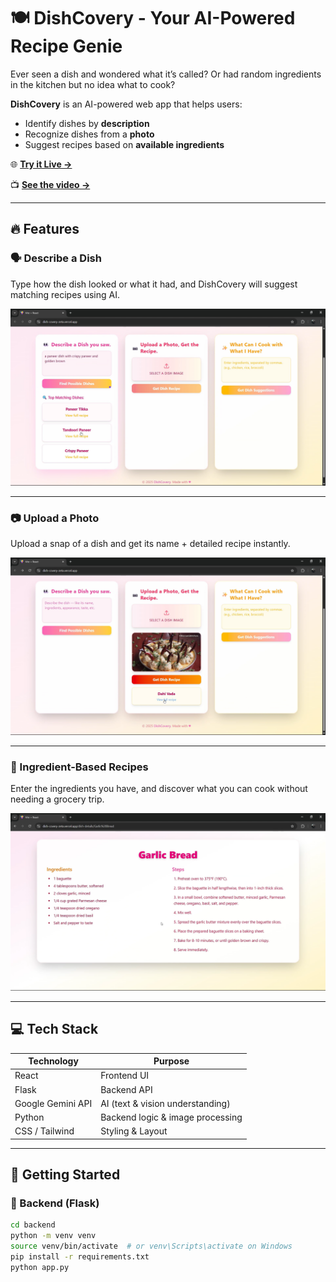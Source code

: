 # 🍽️ DishCovery - Your AI-Powered Recipe Genie

Ever seen a dish and wondered what it’s called? Or had random ingredients in the kitchen but no idea what to cook?

**DishCovery** is an AI-powered web app that helps users:
- Identify dishes by **description**
- Recognize dishes from a **photo**
- Suggest recipes based on **available ingredients**

🌐 **[Try it Live →](https://dish-covery-zeta.vercel.app/)**

📺 **[See the video →](https://dish-covery-zeta.vercel.app/)**

---

## 🔥 Features

### 🗣️ Describe a Dish

Type how the dish looked or what it had, and DishCovery will suggest matching recipes using AI.

![Describe Dish Screenshot](https://github.com/Pranjal2506/DishCovery/blob/master/client/public/Screenshot%202025-06-21%20162746.png)

---

### 📷 Upload a Photo

Upload a snap of a dish and get its name + detailed recipe instantly.

![Upload Image Screenshot](https://github.com/Pranjal2506/DishCovery/blob/master/client/public/Screenshot%202025-06-21%20162808.png)

---

### 🧂 Ingredient-Based Recipes

Enter the ingredients you have, and discover what you can cook without needing a grocery trip.

![Ingredients Screenshot](https://github.com/Pranjal2506/DishCovery/blob/master/client/public/Screenshot%202025-06-21%20162831.png)

---

## 💻 Tech Stack

| Technology         | Purpose                             |
|--------------------|-------------------------------------|
| React              | Frontend UI                         |
| Flask              | Backend API                         |
| Google Gemini API  | AI (text & vision understanding)    |
| Python             | Backend logic & image processing    |
| CSS / Tailwind     | Styling & Layout                    |

---

## 🚀 Getting Started

### 🔧 Backend (Flask)

```bash
cd backend
python -m venv venv
source venv/bin/activate  # or venv\Scripts\activate on Windows
pip install -r requirements.txt
python app.py
